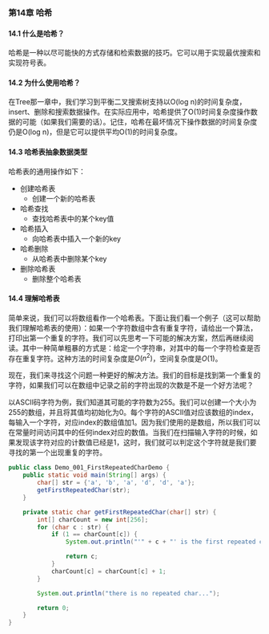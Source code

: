 ### 第14章 哈希

#### 14.1 什么是哈希？

哈希是一种以尽可能快的方式存储和检索数据的技巧。它可以用于实现最优搜索和实现符号表。

#### 14.2 为什么使用哈希？

在Tree那一章中，我们学习到平衡二叉搜索树支持以O(log n)的时间复杂度，insert、删除和搜索数据操作。在实际应用中，哈希提供了O(1)时间复杂度操作数据的可能（如果我们需要的话）。记住，哈希在最坏情况下操作数据的时间复杂度仍是O(log n)，但是它可以提供平均O(1)的时间复杂度。

#### 14.3  哈希表抽象数据类型

哈希表的通用操作如下：

- 创建哈希表
  - 创建一个新的哈希表
- 哈希查找
  - 查找哈希表中的某个key值
- 哈希插入
  - 向哈希表中插入一个新的key
- 哈希删除
  - 从哈希表中删除某个key
- 删除哈希表
  - 删除整个哈希表

#### 14.4 理解哈希表

简单来说，我们可以将数组看作一个哈希表。下面让我们看一个例子（这可以帮助我们理解哈希表的使用）：如果一个字符数组中含有重复字符，请给出一个算法，打印出第一个重复的字符。我们可以先思考一下可能的解决方案，然后再继续阅读。其中一种简单粗暴的方式是：给定一个字符串，对其中的每一个字符检查是否存在重复字符。这种方法的时间复杂度是$O(n^2)$，空间复杂度是$O(1)$。

现在，我们来寻找这个问题一种更好的解决方法。我们的目标是找到第一个重复的字符，如果我们可以在数组中记录之前的字符出现的次数是不是一个好方法呢？

以ASCII码字符为例，我们知道其可能的字符数为255。我们可以创建一个大小为255的数组，并且将其值均初始化为0。每个字符的ASCII值对应该数组的index，每输入一个字符，对应index的数组值加1。因为我们使用的是数组，所以我们可以在常量时间访问其中的任何index对应的数值。当我们在扫描输入字符的时候，如果发现该字符对应的计数值已经是1，这时，我们就可以判定这个字符就是我们要寻找的第一个出现重复的字符。

```java
public class Demo_001_FirstRepeatedCharDemo {
    public static void main(String[] args) {
        char[] str = {'a', 'b', 'a', 'd', 'd', 'a'};
        getFirstRepeatedChar(str);
    }

    private static char getFirstRepeatedChar(char[] str) {
        int[] charCount = new int[256];
        for (char c : str) {
            if (1 == charCount[c]) {
                System.out.println("'" + c + "' is the first repeated char...");

                return c;
            }
            charCount[c] = charCount[c] + 1;
        }

        System.out.println("there is no repeated char...");

        return 0;
    }
}

```











